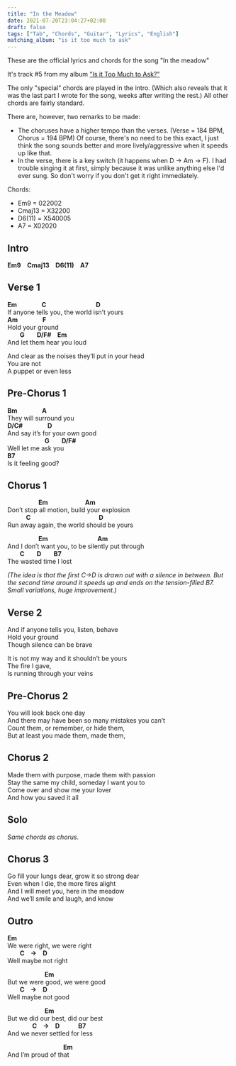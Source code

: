 ```yaml
---
title: "In the Meadow"
date: 2021-07-20T23:04:27+02:00
draft: false
tags: ["Tab", "Chords", "Guitar", "Lyrics", "English"]
matching_album: "is it too much to ask"
---
```


These are the official lyrics and chords for the song "In the meadow"

It's track #5 from my album ["Is it Too Much to Ask?"](/albums/is-it-too-much-to-ask)

The only "special" chords are played in the intro. (Which also reveals that it was the last part I wrote for the song, weeks after writing the rest.) All other chords are fairly standard.

There are, however, two remarks to be made:
* The choruses have a higher tempo than the verses. (Verse = 184 BPM, Chorus = 194 BPM) Of course, there's no need to be this exact, I just think the song sounds better and more lively/aggressive when it speeds up like that.
* In the verse, there is a key switch (it happens when D -> Am -> F). I had trouble singing it at first, simply because it was unlike anything else I'd ever sung. So don't worry if you don't get it right immediately.

Chords:
* Em9 = 022002
* Cmaj13 = X32200
* D6(11) = X540005
* A7 = X02020

## Intro
**Em9**&emsp;**Cmaj13**&emsp;**D6(11)**&emsp;**A7**

## Verse 1
**Em**&emsp;&emsp;&emsp;&emsp;**C**&emsp;&emsp;&emsp;&emsp;&emsp;&emsp;&emsp;&emsp;**D**  
If anyone tells you, the world isn’t yours  
**Am**&emsp;&emsp;&emsp;&emsp;**F**  
Hold your ground  
&emsp;&emsp;**G**&emsp;&emsp;**D/F#**&emsp;**Em**  
And let them hear you loud

And clear as the noises they’ll put in your head  
You are not  
A puppet or even less  

## Pre-Chorus 1
**Bm**&emsp;&emsp;&emsp;&emsp;**A**  
They will surround you  
**D/C#**&emsp;&emsp;&emsp;&emsp;**D**  
And say it’s for your own good  
&emsp;&emsp;&emsp;&emsp;&emsp;&emsp;**G**&emsp;&emsp;**D/F#**   
Well let me ask you  
**B7**  
Is it feeling good?

## Chorus 1
&emsp;&emsp;&emsp;&emsp;&emsp;**Em**&emsp;&emsp;&emsp;&emsp;&emsp;&emsp;**Am**  
Don’t stop all motion, build your explosion  
&emsp;&emsp;&emsp;**C**&emsp;&emsp;&emsp;&emsp;&emsp;&emsp;&emsp;&emsp;&emsp;&emsp;&emsp;**D**  
Run away again, the world should be yours  

&emsp;&emsp;&emsp;&emsp;&emsp;**Em**&emsp;&emsp;&emsp;&emsp;&emsp;&emsp;&emsp;&emsp;**Am**  
And I don’t want you, to be silently put through  
&emsp;&emsp;**C**&emsp;&emsp;**D**&emsp;&emsp;**B7**  
The wasted time I lost

_(The idea is that the first C->D is drawn out with a silence in between. But the second time around it speeds up and ends on the tension-filled B7. Small variations, huge improvement.)_

## Verse 2
And if anyone tells you, listen, behave  
Hold your ground  
Though silence can be brave  

It is not my way and it shouldn’t be yours  
The fire I gave,  
Is running through your veins

## Pre-Chorus 2
You will look back one day  
And there may have been so many mistakes you can’t  
Count them, or remember, or hide them,  
But at least you made them, made them,   

## Chorus 2
Made them with purpose, made them with passion  
Stay the same my child, someday I want you to  
Come over and show me your lover  
And how you saved it all

## Solo
_Same chords as chorus._

## Chorus 3
Go fill your lungs dear, grow it so strong dear  
Even when I die, the more fires alight  
And I will meet you, here in the meadow  
And we’ll smile and laugh, and know  

## Outro 
**Em**  
We were right, we were right  
&emsp;&emsp;**C&emsp;->&emsp;D**  
Well maybe not right

&emsp;&emsp;&emsp;&emsp;&emsp;&emsp;**Em**  
But we were good, we were good  
&emsp;&emsp;**C&emsp;->&emsp;D**  
Well maybe not good

&emsp;&emsp;&emsp;&emsp;&emsp;&emsp;**Em**  
But we did our best, did our best  
&emsp;&emsp;&emsp;&emsp;**C&emsp;->&emsp;D**&emsp;&emsp;&emsp;**B7**   
And we never settled for less  

&emsp;&emsp;&emsp;&emsp;&emsp;&emsp;&emsp;&emsp;&emsp;**Em**  
And I’m proud of that


